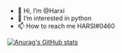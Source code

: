 - 👋 Hi, I’m @Harxi
- 👀 I’m interested in python
- 📫 How to reach me HARSI#0460

[![Anurag's GitHub stats](https://github-readme-stats.vercel.app/api?username=Huxill)](https://github.com/Huxill/WhiteScript)


